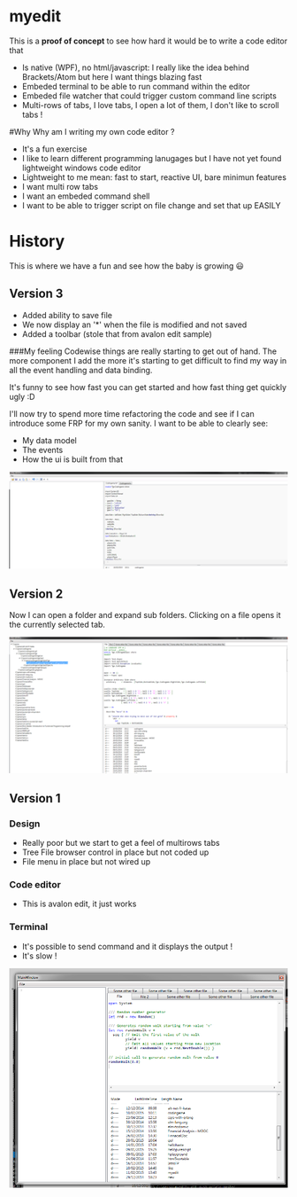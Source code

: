# myedit

This is a **proof of concept** to see how hard it would be to write a code editor that

* Is native (WPF), no html/javascript: I really like the idea behind Brackets/Atom but here I want things blazing fast
* Embeded terminal to be able to run command within the editor
* Embeded file watcher that could trigger custom command line scripts
* Multi-rows of tabs, I love tabs, I open a lot of them, I don't like to scroll tabs !

#Why
Why am I writing my own code editor ?

* It's a fun exercise
* I like to learn different programming lanugages but I have not yet found lightweight windows code editor
* Lightweight to me mean: fast to start, reactive UI, bare minimun features
* I want multi row tabs
* I want an embeded command shell
* I want to be able to trigger script on file change and set that up EASILY

# History

This is where we have a fun and see how the baby is growing :smiley:

## Version 3

* Added ability to save file
* We now display an '*' when the file is modified and not saved
* Added a toolbar (stole that from avalon edit sample)

###My feeling
Codewise things are really starting to get out of hand. The more component I add the more it's starting to get difficult to
find my way in all the event handling and data binding.

It's funny to see how fast you can get started and how fast thing get quickly ugly :D

I'll now try to spend more time refactoring the code and see if I can introduce some FRP for my own sanity.
I want to be able to clearly see:
* My data model
* The events
* How the ui is built from that

![shot](/Versions/3.png) 

## Version 2

Now I can open a folder and expand sub folders. Clicking on a file opens it the currently selected tab.

![shot](/Versions/2.png) 

## Version 1

### Design 

* Really poor but we start to get a feel of multirows tabs
* Tree File browser control in place but not coded up
* File menu in place but not wired up

### Code editor
* This is avalon edit, it just works
  
### Terminal
* It's possible to send command and it displays the output !
* It's slow !

![shot](/Versions/1.png) 






